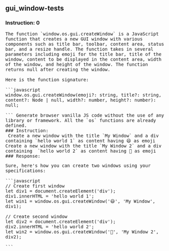 ## gui_window-tests
### Instruction: 0
<pre style='text-wrap: wrap'>The function `window.os.gui.createWindow` is a JavaScript function that creates a new GUI window with various components such as title bar, toolbar, content area, status bar, and a resize handle. The function takes in several parameters including emoji for the title bar, title of the window, content to be displayed in the content area, width of the window, and height of the window. The function returns null after creating the window. 

Here is the function signature:

```javascript
window.os.gui.createWindow(emoji?: string, title?: string, content?: Node | null, width?: number, height?: number): null;

``` Generate browser vanilla JS code without the use of any library or framework. All the `os` functions are already defined.
### Instruction:
 Create a new window with the title `My Window` and a div containing `hello world 1` as content having 😃 as emoji
Create a new window with the title `My Window 2` and a div containing  `hello world 2` as content having 💄 as emoji 
### Response:
</pre>
<pre style='text-wrap: wrap'>Sure, here's how you can create two windows using your specifications:

```javascript
// Create first window
let div1 = document.createElement('div');
div1.innerHTML = 'hello world 1';
let win1 = window.os.gui.createWindow('😃', 'My Window', div1);

// Create second window
let div2 = document.createElement('div');
div2.innerHTML = 'hello world 2';
let win2 = window.os.gui.createWindow('💄', 'My Window 2', div2);

```</pre>
